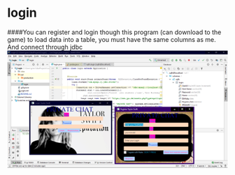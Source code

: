 # login
####You can register and login though this program (can download to the game)
to load data into a table, you must have the same columns as me. And connect through jdbc
![](picture.png)
